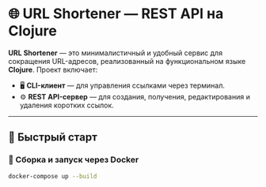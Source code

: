 # 🌐 URL Shortener — REST API на Clojure

**URL Shortener** — это минималистичный и удобный сервис для сокращения URL-адресов, реализованный на функциональном языке **Clojure**. Проект включает:

- 🖥️ **CLI-клиент** — для управления ссылками через терминал.
- ⚙️ **REST API-сервер** — для создания, получения, редактирования и удаления коротких ссылок.

---

## 🚀 Быстрый старт

### 🐳 Сборка и запуск через Docker

```bash
docker-compose up --build
